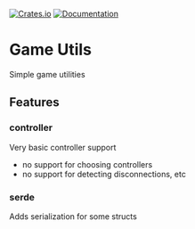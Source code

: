 [![Crates.io](https://img.shields.io/crates/v/simple-game-utils)](https://crates.io/crates/simple-game-utils "Crates.io version")
[![Documentation](https://img.shields.io/docsrs/simple-game-utils)](https://docs.rs/simple-game-utils "Documentation")

# Game Utils

Simple game utilities 

## Features

### controller

Very basic controller support

- no support for choosing controllers
- no support for detecting disconnections, etc

### serde

Adds serialization for some structs